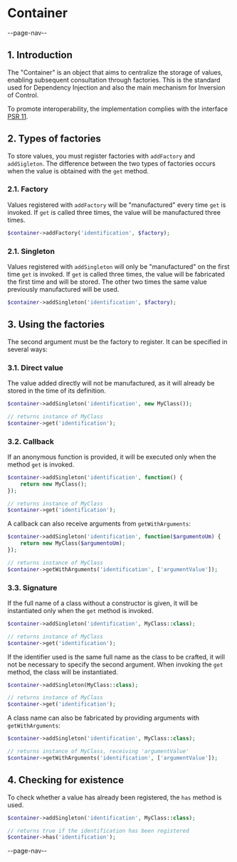 # Container

--page-nav--

## 1. Introduction

The "Container" is an object that aims to centralize the storage of values,
enabling subsequent consultation through factories. This is the standard used
for Dependency Injection and also the main mechanism for Inversion of Control.

To promote interoperability, the implementation complies with the interface
[PSR 11](https://www.php-fig.org/psr/psr-11/).

## 2. Types of factories

To store values, you must register factories with `addFactory` and `addSigleton`.
The difference between the two types of factories occurs when the value is
obtained with the `get` method.

### 2.1. Factory

Values ​​registered with `addFactory` will be "manufactured" every time `get` is
invoked. If `get` is called three times, the value will be manufactured three times.

```php
$container->addFactory('identification', $factory);
```

### 2.1. Singleton

Values ​​registered with `addSingleton` will only be "manufactured" on the first
time `get` is invoked. If `get` is called three times, the value will be fabricated
the first time and will be stored. The other two times the same value previously
manufactured will be used.

```php
$container->addSingleton('identification', $factory);
```

## 3. Using the factories

The second argument must be the factory to register. It can be specified
in several ways:

### 3.1. Direct value

The value added directly will not be manufactured, as it will already be stored in the
time of its definition.

```php
$container->addSingleton('identification', new MyClass());

// returns instance of MyClass
$container->get('identification'); 
```

### 3.2. Callback

If an anonymous function is provided, it will be executed only when the method
`get` is invoked.

```php
$container->addSingleton('identification', function() {
    return new MyClass();
});

// returns instance of MyClass
$container->get('identification'); 
```

A callback can also receive arguments from `getWithArguments`:

```php
$container->addSingleton('identification', function($argumentoUm) {
    return new MyClass($argumentoUm);
});

// returns instance of MyClass
$container->getWithArguments('identification', ['argumentValue']); 
```

### 3.3. Signature

If the full name of a class without a constructor is given, it will be
instantiated only when the `get` method is invoked.

```php
$container->addSingleton('identification', MyClass::class);

// returns instance of MyClass
$container->get('identification'); 
```

If the identifier used is the same full name as the class to be crafted, it will
not be necessary to specify the second argument. When invoking the `get` method,
the class will be instantiated.

```php
$container->addSingleton(MyClass::class);

// returns instance of MyClass
$container->get('identification'); 
```

A class name can also be fabricated by providing arguments with `getWithArguments`:

```php
$container->addSingleton('identification', MyClass::class);

// returns instance of MyClass, receiving 'argumentValue'
$container->getWithArguments('identification', ['argumentValue']); 
```

## 4. Checking for existence

To check whether a value has already been registered, the `has` method is used.

```php
$container->addSingleton('identification', MyClass::class);

// returns true if the identification has been registered
$container->has('identification'); 
```

--page-nav--
